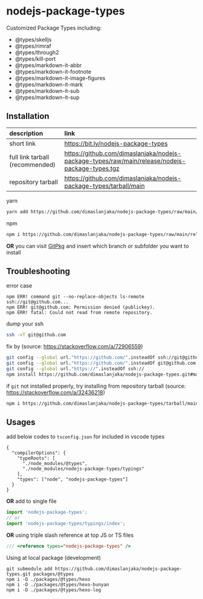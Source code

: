 # nodejs-package-types
Customized Package Types including:
- @types/skelljs
- @types/rimraf
- @types/through2
- @types/kill-port
- @types/markdown-it-abbr
- @types/markdown-it-footnote
- @types/markdown-it-image-figures
- @types/markdown-it-mark
- @types/markdown-it-sub
- @types/markdown-it-sup

## Installation

| description | link |
| :--- | :--- |
| short link | https://bit.ly/nodejs-package-types |
| full link tarball (recommended) | https://github.com/dimaslanjaka/nodejs-package-types/raw/main/release/nodejs-package-types.tgz |
| repository tarball | https://github.com/dimaslanjaka/nodejs-package-types/tarball/main |

yarn
```bash
yarn add https://github.com/dimaslanjaka/nodejs-package-types/raw/main/release/nodejs-package-types.tgz --dev
```
npm
```bash
npm i https://github.com/dimaslanjaka/nodejs-package-types/raw/main/release/nodejs-package-types.tgz -D
```

**OR** you can visit [GitPkg](https://gitpkg.vercel.app/) and insert which branch or subfolder you want to install

## Troubleshooting

error case
```log
npm ERR! command git --no-replace-objects ls-remote ssh://git@github.com...
npm ERR! git@github.com: Permission denied (publickey).
npm ERR! fatal: Could not read from remote repository.
```

dump your ssh
```bash
ssh -vT git@github.com
```

fix by (source: https://stackoverflow.com/a/72906559)
```bash
git config --global url."https://github.com/".insteadOf ssh://git@github.com/
git config --global url."https://github.com/".insteadOf git@github.com:
git config --global url."https://".insteadOf ssh://
npm install https://github.com/dimaslanjaka/nodejs-package-types.git#main --legacy-peer-deps
```

if `git` not installed properly, try installing from repository tarball (source: https://stackoverflow.com/a/32436218)
```bash
npm i https://github.com/dimaslanjaka/nodejs-package-types/tarball/main
```

## Usages

add below codes to `tsconfig.json` for included in vscode types
```jsonc
{
  "compilerOptions": {
    "typeRoots": [
      "./node_modules/@types",
      "./node_modules/nodejs-package-types/typings"
    ],
    "types": ["node", "nodejs-package-types"]
  }
}
```

**OR** add to single file
```ts
import 'nodejs-package-types';
// or
import 'nodejs-package-types/typings/index';
```
**OR** using triple slash reference at top JS or TS files
```ts
/// <reference types="nodejs-package-types" />
```

Using at local package (development)
```shell
git submodule add https://github.com/dimaslanjaka/nodejs-package-types.git packages/@types
npm i -D ./packages/@types/hexo
npm i -D ./packages/@types/hexo-bunyan
npm i -D ./packages/@types/hexo-log
```
